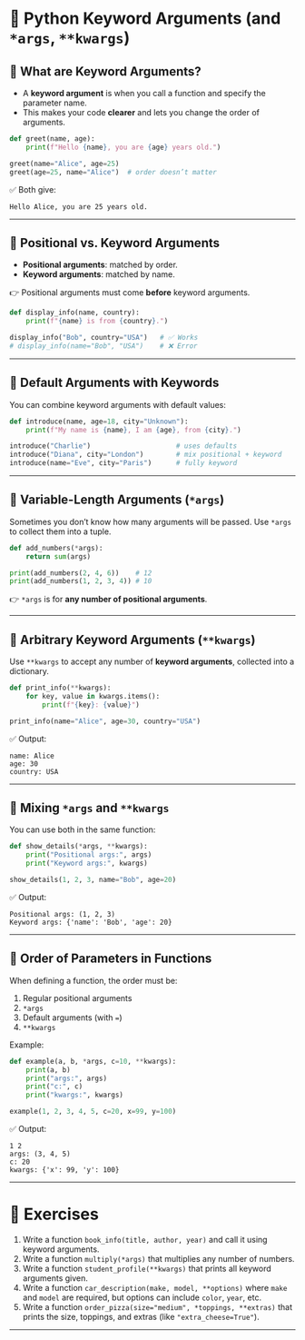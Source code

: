 # 📘 Python Keyword Arguments (and `*args`, `**kwargs`)

## 🔹 What are Keyword Arguments?

* A **keyword argument** is when you call a function and specify the parameter name.
* This makes your code **clearer** and lets you change the order of arguments.

```python
def greet(name, age):
    print(f"Hello {name}, you are {age} years old.")

greet(name="Alice", age=25)  
greet(age=25, name="Alice")  # order doesn’t matter
```

✅ Both give:

```
Hello Alice, you are 25 years old.
```

---

## 🔹 Positional vs. Keyword Arguments

* **Positional arguments**: matched by order.
* **Keyword arguments**: matched by name.

👉 Positional arguments must come **before** keyword arguments.

```python
def display_info(name, country):
    print(f"{name} is from {country}.")

display_info("Bob", country="USA")   # ✅ Works
# display_info(name="Bob", "USA")    # ❌ Error
```

---

## 🔹 Default Arguments with Keywords

You can combine keyword arguments with default values:

```python
def introduce(name, age=18, city="Unknown"):
    print(f"My name is {name}, I am {age}, from {city}.")

introduce("Charlie")                     # uses defaults
introduce("Diana", city="London")        # mix positional + keyword
introduce(name="Eve", city="Paris")      # fully keyword
```

---

## 🔹 Variable-Length Arguments (`*args`)

Sometimes you don’t know how many arguments will be passed.
Use `*args` to collect them into a tuple.

```python
def add_numbers(*args):
    return sum(args)

print(add_numbers(2, 4, 6))    # 12
print(add_numbers(1, 2, 3, 4)) # 10
```

👉 `*args` is for **any number of positional arguments**.

---

## 🔹 Arbitrary Keyword Arguments (`**kwargs`)

Use `**kwargs` to accept any number of **keyword arguments**, collected into a dictionary.

```python
def print_info(**kwargs):
    for key, value in kwargs.items():
        print(f"{key}: {value}")

print_info(name="Alice", age=30, country="USA")
```

✅ Output:

```
name: Alice
age: 30
country: USA
```

---

## 🔹 Mixing `*args` and `**kwargs`

You can use both in the same function:

```python
def show_details(*args, **kwargs):
    print("Positional args:", args)
    print("Keyword args:", kwargs)

show_details(1, 2, 3, name="Bob", age=20)
```

✅ Output:

```
Positional args: (1, 2, 3)
Keyword args: {'name': 'Bob', 'age': 20}
```

---

## 🔹 Order of Parameters in Functions

When defining a function, the order must be:

1. Regular positional arguments
2. `*args`
3. Default arguments (with `=`)
4. `**kwargs`

Example:

```python
def example(a, b, *args, c=10, **kwargs):
    print(a, b)
    print("args:", args)
    print("c:", c)
    print("kwargs:", kwargs)

example(1, 2, 3, 4, 5, c=20, x=99, y=100)
```

✅ Output:

```
1 2
args: (3, 4, 5)
c: 20
kwargs: {'x': 99, 'y': 100}
```

---

# 📝 Exercises

1. Write a function `book_info(title, author, year)` and call it using keyword arguments.
2. Write a function `multiply(*args)` that multiplies any number of numbers.
3. Write a function `student_profile(**kwargs)` that prints all keyword arguments given.
4. Write a function `car_description(make, model, **options)` where `make` and `model` are required, but options can include `color`, `year`, etc.
5. Write a function `order_pizza(size="medium", *toppings, **extras)` that prints the size, toppings, and extras (like `"extra_cheese=True"`).

---
